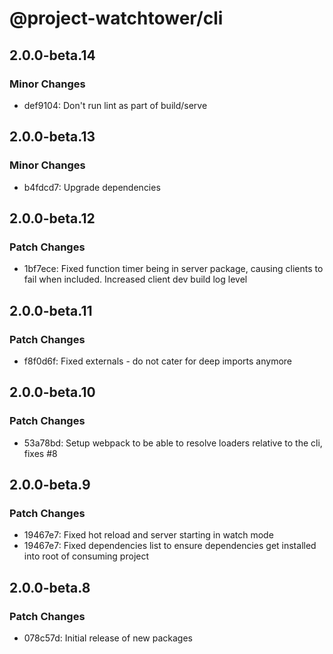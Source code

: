 # @project-watchtower/cli

## 2.0.0-beta.14

### Minor Changes

-   def9104: Don't run lint as part of build/serve

## 2.0.0-beta.13

### Minor Changes

-   b4fdcd7: Upgrade dependencies

## 2.0.0-beta.12

### Patch Changes

-   1bf7ece: Fixed function timer being in server package, causing clients to fail when included. Increased client dev build log level

## 2.0.0-beta.11

### Patch Changes

-   f8f0d6f: Fixed externals - do not cater for deep imports anymore

## 2.0.0-beta.10

### Patch Changes

-   53a78bd: Setup webpack to be able to resolve loaders relative to the cli, fixes #8

## 2.0.0-beta.9

### Patch Changes

-   19467e7: Fixed hot reload and server starting in watch mode
-   19467e7: Fixed dependencies list to ensure dependencies get installed into root of consuming project

## 2.0.0-beta.8

### Patch Changes

-   078c57d: Initial release of new packages
